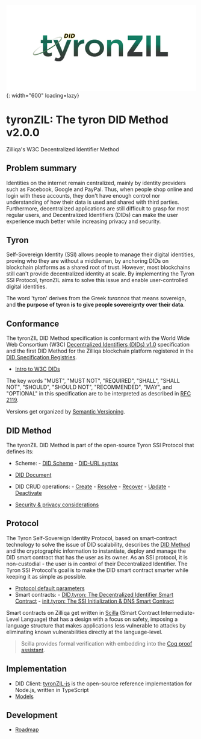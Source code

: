![tyronZIL-logo](./tyronzil-logo.png){: width="600" loading=lazy}

# tyronZIL: The tyron DID Method v2.0.0

Zilliqa's W3C Decentralized Identifier Method

## Problem summary

Identities on the internet remain centralized, mainly by identity providers such as Facebook, Google and PayPal. Thus, when people shop online and login with these accounts, they don't have enough control nor understanding of how their data is used and shared with third parties. Furthermore, decentralized applications are still difficult to grasp for most regular users, and Decentralized Identifiers (DIDs) can make the user experience much better while increasing privacy and security.

## Tyron

Self-Sovereign Identity (SSI) allows people to manage their digital identities, proving who they are without a middleman, by anchoring DIDs on blockchain platforms as a shared root of trust. However, most blockchains still can't provide decentralized identity at scale. By implementing the Tyron SSI Protocol, tyronZIL aims to solve this issue and enable user-controlled digital identities.

The word 'tyron' derives from the Greek *turannos* that means sovereign, and **the purpose of tyron is to give people sovereignty over their data**.

## Conformance

The tyronZIL DID Method specification is conformant with the World Wide Web Consortium (W3C) [Decentralized Identifiers (DIDs) v1.0](https://w3c.github.io/did-core/) specification and the first DID Method for the Zilliqa blockchain platform registered in the [DID Specification Registries](https://w3c.github.io/did-spec-registries/).

- [Intro to W3C DIDs](./W3C-dids.md)

The key words "MUST", "MUST NOT", "REQUIRED", "SHALL", "SHALL NOT", "SHOULD", "SHOULD NOT", "RECOMMENDED", "MAY", and "OPTIONAL" in this specification are to be interpreted as described in [RFC 2119](https://tools.ietf.org/html/rfc2119).

Versions get organized by [Semantic Versioning](https://semver.org/).

## DID Method

The tyronZIL DID Method is part of the open-source Tyron SSI Protocol that defines its:

- Scheme:
      - [DID Scheme](./scheme/did-scheme.md)
      - [DID-URL syntax](./scheme/did-url-syntax.md)

- [DID Document](./did-document.md)

- DID CRUD operations:
      - [Create](./CRUD-operations/did-create.md)
      - [Resolve](./CRUD-operations/did-resolve.md)
      - [Recover](./CRUD-operations/did-recover.md)
      - [Update](./CRUD-operations/did-update.md)
      - [Deactivate](./CRUD-operations/did-deactivate.md)

- [Security & privacy considerations](./security-privacy.md)

## Protocol

The Tyron Self-Sovereign Identity Protocol, based on smart-contract technology to solve the issue of DID scalability, describes the [DID Method](#did-method) and the cryptographic information to instantiate, deploy and manage the DID smart contract that has the user as its owner. As an SSI protocol, it is non-custodial - the user is in control of their Decentralized Identifier. The Tyron SSI Protocol's goal is to make the DID smart contract smarter while keeping it as simple as possible.


- [Protocol default parameters](./protocol-parameters.md)
- Smart contracts:
      - [DID.tyron: The Decentralized Identifier Smart Contract](./smart-contracts/didc.md)
      - [init.tyron: The SSI Initialization & DNS Smart Contract](./smart-contracts/init.tyron.md)

Smart contracts on Zilliqa get written in [Scilla](https://scilla-lang.org/) (Smart Contract Intermediate-Level Language) that has a design with a focus on safety, imposing a language structure that makes applications less vulnerable to attacks by eliminating known vulnerabilities directly at the language-level.

> Scilla provides formal verification with embedding into the [Coq proof assistant](https://coq.inria.fr/).

## Implementation

- DID Client: [tyronZIL-js](https://github.com/julio-cabdu/tyronZIL-js) is the open-source reference implementation for Node.js, written in TypeScript
- [Models](./implementation/models.md)

## Development

- [Roadmap](./roadmap.md)
